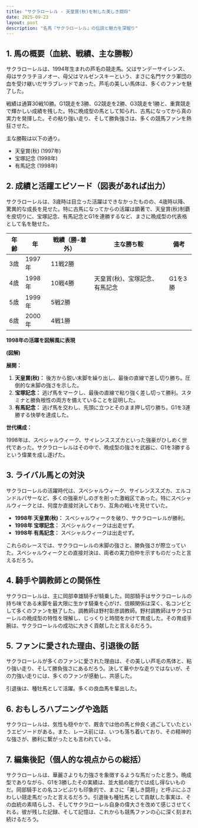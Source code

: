 ```yaml
---
title: "サクラローレル - 天皇賞(秋)を制した美しき闘将"
date: 2025-09-23
layout: post
description: "名馬『サクラローレル』の伝説と魅力を深堀り"
---
```


## 1. 馬の概要（血統、戦績、主な勝鞍）

サクラローレルは、1994年生まれの芦毛の競走馬。父はサンデーサイレンス、母はサクラチヨノオー、母父はマルゼンスキーという、まさに名門サクラ軍団の血を受け継いだサラブレッドであった。芦毛の美しい馬体は、多くのファンを魅了した。

戦績は通算30戦10勝。G1競走を3勝、G2競走を2勝、G3競走を1勝と、重賞競走で輝かしい成績を残した。特に晩成型の馬として知られ、古馬になってから真の実力を発揮した。その粘り強い走り、そして勝負強さは、多くの競馬ファンを熱狂させた。

主な勝鞍は以下の通り。

* 天皇賞(秋) (1997年)
* 宝塚記念 (1998年)
* 有馬記念 (1998年)


## 2. 成績と活躍エピソード（図表があれば出力）

サクラローレルは、3歳時は目立った活躍はできなかったものの、4歳時以降、驚異的な成長を見せた。特に古馬になってからの活躍は顕著で、天皇賞(秋)制覇を皮切りに、宝塚記念、有馬記念とG1を連勝するなど、まさに晩成型の代表格として名を馳せた。

| 年齢 | 年 | 戦績（勝-着外） | 主な勝ち鞍 | 備考 |
|---|---|---|---|---|
| 3歳 | 1997年 | 11戦2勝 |  |  |
| 4歳 | 1998年 | 10戦4勝 | 天皇賞(秋)、宝塚記念、有馬記念 | G1を3勝 |
| 5歳 | 1999年 | 5戦2勝 |  |  |
| 6歳 | 2000年 | 4戦1勝 |  |  |


**1998年の活躍を図解風に表現**

**(図解)**

**展開：**

1. **天皇賞(秋)：** 後方から鋭い末脚を繰り出し、最後の直線で差し切り勝ち。圧倒的な末脚の強さを示した。
2. **宝塚記念：** 逃げ馬をマークし、最後の直線で粘り強く差し切って勝利。スタミナと勝負根性の両方を備えていることを証明した。
3. **有馬記念：** 逃げ馬を交わし、先頭に立つとそのまま押し切り勝ち。G1を3連勝する快挙を達成した。


**世代構成：**

1998年は、スペシャルウィーク、サイレンススズカといった強豪がひしめく世代であった。サクラローレルはその中で、晩成型の強さを武器に、G1を3勝するという偉業を成し遂げた。


## 3. ライバル馬との対決

サクラローレルの活躍時代は、スペシャルウィーク、サイレンススズカ、エルコンドルパサーなど、多くの強豪がしのぎを削った激戦区であった。特にスペシャルウィークとは、何度か直接対決しており、互角の戦いを見せていた。

* **1998年 天皇賞(秋)：** スペシャルウィークを破り、サクラローレルが勝利。
* **1998年 宝塚記念：** スペシャルウィークは出走せず。
* **1998年 有馬記念：** スペシャルウィークは出走せず。


これらのレースでは、サクラローレルの末脚の強さと、勝負強さが際立っていた。スペシャルウィークとの直接対決は、両者の実力伯仲を示すものだったと言えるだろう。


## 4. 騎手や調教師との関係性

サクラローレルは、主に岡部幸雄騎手が騎乗した。岡部騎手はサクラローレルの持ち味である末脚を最大限に生かす騎乗を心がけ、信頼関係は深く、名コンビとして多くのファンを魅了した。調教師は野村彰彦調教師。野村調教師はサクラローレルの晩成型の特性を理解し、じっくりと時間をかけて育成した。その育成手腕は、サクラローレルの成功に大きく貢献したと言えるだろう。


## 5. ファンに愛された理由、引退後の話

サクラローレルが多くのファンに愛された理由は、その美しい芦毛の馬体と、粘り強い走り、そして勝負強さにあるだろう。決して華やかな走りではないが、その力強い走りには、多くのファンが感動し、共感した。

引退後は、種牡馬として活躍。多くの良血馬を輩出した。


## 6. おもしろハプニングや逸話

サクラローレルは、気性も穏やかで、厩舎では他の馬と仲良く過ごしていたというエピソードがある。また、レース前には、いつも落ち着いており、その精神的な強さが、勝利に繋がったとも言われている。


## 7. 編集後記（個人的な視点からの総括）

サクラローレルは、華麗さよりも力強さを象徴するような馬だったと思う。晩成型でありながら、G1を3勝したその実績は、並大抵の能力では成し得ないものだ。岡部騎手との名コンビぶりも印象的で、まさに「美しき闘将」と呼ぶにふさわしい競走馬だったと言えるだろう。引退後も種牡馬として貢献した事実は、その血統の素晴らしさ、そしてサクラローレル自身の偉大さを改めて感じさせてくれる。彼が残した記録、そして記憶は、これからも競馬ファンの心に深く刻まれ続けるだろう。
